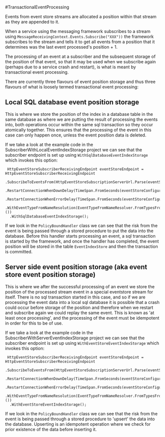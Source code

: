 #TransactionalEventProcessing

Events from event store streams are allocated a position within that stream as they are appended to it.

When a service using the messaging framework subscribes to a stream using ```MessageReceivingContext.Events.Subscribe("XXX"))``` the framework subscribes to the stream and tells it to get all events from a position that it determines was the last event processed's position + 1.

The processing of an event at a subscriber and the subsequent storage of the position of that event, so that it may be used when we subscribe again (perhaps due to a service crash and restart), is what is meant by transactional event processing.

There are currently three flavours of event position storage and thus three flavours of what is loosely termed transactional event processing:

## Local SQL database event position storage
This is where we store the position of the index in a database table in the same database as where we are putting the result of processing the events into, both operations occur within the same sql transaction so they occur atomically together. This ensures that the processing of the event in this case can only happen once, unless the event position data is deleted.

If we take a look at the example code in the SubscriberWithLocalEventIndexStorage project we can see that the subscriber endpoint is set up
using ```WithSqlDatabaseEventIndexStorage``` which invokes this option:

```
 HttpEventStoreSubscriberReceivingEndpoint eventStoreEndpoint = HttpEventStoreSubscriberReceivingEndpoint
  .SubscribeToEventsFrom(HttpEventStoreSubscriptionServerUrl.Parse(eventStoreConfiguration.Url))
  .RestartConnectionWhenDownDelay(TimeSpan.FromSeconds(eventStoreConfiguration.ConnectionDownRestartDelayInSeconds))
  .RestartConnectionWhenErrorDelay(TimeSpan.FromSeconds(eventStoreConfiguration.ErrorRestartDelayInSeconds))
  .WithEventTypeFromNameResolution(EventTypeFromNameResolver.FromTypesFromAssemblyContaining<PolicyBound>())
  .WithSqlDatabaseEventIndexStorage();
```

If we look in the ```PolicyBoundHandler``` class we can see that the risk from the event is being passed through a stored procedure to put the data into the database. Before this handler starts processing an event, a sql transaction is started by the framework, and once the handler has completed, the event position will be stored in the table ```EventIndexStore``` and then the transaction is committed. 

## Server side event position storage (aka event store event position storage)
This is where we after the successful processing of an event we store the position of the processed stream event in a special eventstore stream for itself. There is no sql transaction started in this case, and so if we are processing the event data into a local sql database it is possible that a crash could occur before storage of the position and therefore when we restart and subscribe again we could replay the same event. This is known as 'at least once processing', and the processing of the event must be idempotent in order for this to be of use.

If we take a look at the example code in the SubscriberWithServerEventIndexStorage project we can see that the subscriber endpoint is set up
using ```WithEventStoreEventIndexStorage``` which invokes this option:

```
 HttpEventStoreSubscriberReceivingEndpoint eventStoreEndpoint = HttpEventStoreSubscriberReceivingEndpoint
  .SubscribeToEventsFrom(HttpEventStoreSubscriptionServerUrl.Parse(eventStoreConfiguration.Url))
  .RestartConnectionWhenDownDelay(TimeSpan.FromSeconds(eventStoreConfiguration.ConnectionDownRestartDelayInSeconds))
  .RestartConnectionWhenErrorDelay(TimeSpan.FromSeconds(eventStoreConfiguration.ErrorRestartDelayInSeconds))
  .WithEventTypeFromNameResolution(EventTypeFromNameResolver.FromTypesFromAssemblyContaining<PolicyBound>())
  .WithEventStoreEventIndexStorage();
```
If we look in the ```PolicyBoundHandler``` class we can see that the risk from the event is being passed through a stored procedure to 'upsert' the data into the database. Upserting is an idempotent operation where we check for prior existence of the data before inserting it.
